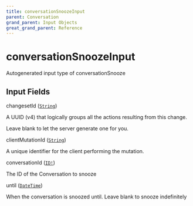 ```yaml
---
title: conversationSnoozeInput
parent: Conversation
grand_parent: Input Objects
great_grand_parent: Reference
---
```


<h1>conversationSnoozeInput</h1>

Autogenerated input type of conversationSnooze

<h2>Input Fields</h2>

<div class="field-entry ">
  <span id="changeset_id" class="field-name anchored">changesetId (<code><a href="/docs/reference/scalar/string">String</a></code>)</span>

  <div class="description-wrapper">
   <p>A UUID (v4) that logically groups all the actions resulting from this change.</p>
<p>Leave blank to let the server generate one for you.</p>

  </div>
</div>

<div class="field-entry ">
  <span id="client_mutation_id" class="field-name anchored">clientMutationId (<code><a href="/docs/reference/scalar/string">String</a></code>)</span>

  <div class="description-wrapper">
   <p>A unique identifier for the client performing the mutation.</p>

  </div>
</div>

<div class="field-entry ">
  <span id="conversation_id" class="field-name anchored">conversationId (<code><a href="/docs/reference/scalar/id">ID!</a></code>)</span>

  <div class="description-wrapper">
   <p>The ID of the Conversation to snooze</p>

  </div>
</div>

<div class="field-entry ">
  <span id="until" class="field-name anchored">until (<code><a href="/docs/reference/scalar/date_time">DateTime</a></code>)</span>

  <div class="description-wrapper">
   <p>When the conversation is snoozed until. Leave blank to snooze indefinitely</p>

  </div>
</div>

